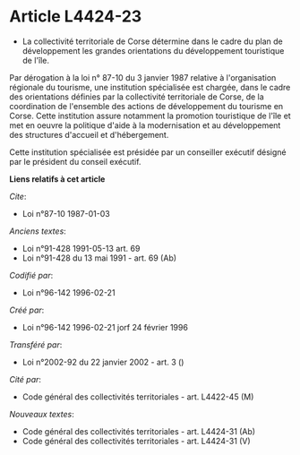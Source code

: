 # Article L4424-23

- La collectivité territoriale de Corse détermine dans le cadre du plan de développement les grandes orientations du
développement touristique de l'île.

Par dérogation à la loi n° 87-10 du 3 janvier 1987 relative à l'organisation régionale du tourisme, une institution
spécialisée est chargée, dans le cadre des orientations définies par la collectivité territoriale de Corse, de la
coordination de l'ensemble des actions de développement du tourisme en Corse. Cette institution assure notamment la promotion
touristique de l'île et met en oeuvre la politique d'aide à la modernisation et au développement des structures d'accueil et
d'hébergement.

Cette institution spécialisée est présidée par un conseiller exécutif désigné par le président du conseil exécutif.

**Liens relatifs à cet article**

_Cite_:

  - Loi n°87-10 1987-01-03

_Anciens textes_:

  - Loi n°91-428 1991-05-13 art. 69
  - Loi n°91-428 du 13 mai 1991 - art. 69 (Ab)

_Codifié par_:

  - Loi n°96-142 1996-02-21

_Créé par_:

  - Loi n°96-142 1996-02-21 jorf 24 février 1996

_Transféré par_:

  - Loi n°2002-92 du 22 janvier 2002 - art. 3 ()

_Cité par_:

  - Code général des collectivités territoriales - art. L4422-45 (M)

_Nouveaux textes_:

  - Code général des collectivités territoriales - art. L4424-31 (Ab)
  - Code général des collectivités territoriales - art. L4424-31 (V)

